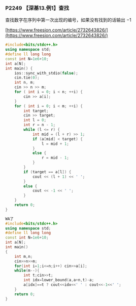 ### **P2249 【深基13.例1】查找**

查找数字在序列中第一次出现的编号，如果没有找到的话输出 −1

[https://www.freesion.com/article/2732643826/](https://www.freesion.com/article/2732643826/)

```cpp
#include<bits/stdc++.h>
using namespace std;
#define ll long long
const int N=1e6+10;
int a[N];
int main() {
	ios::sync_with_stdio(false);
	cin.tie(0);
	int n, m;
	cin >> n >> m;
	for ( int i = 0; i < n; ++i) {
		cin >> a[i];
	}
	for ( int i = 0; i < m; ++i) {
		int target;
		cin >> target;
		int l = 0;
		int r = n - 1;
		while (l <= r) {
			int mid = (l + r) >> 1;
			if (a[mid] < target) {
				l = mid + 1;
			}
			else {
				r = mid - 1;
			}
		}
		if (target == a[l]) {
			cout << (l + 1) << ' ';
		}
		else {
			cout << -1 << ' ';
		}
	}
	return 0;
}
```

```cpp
WA了 
#include<bits/stdc++.h>
using namespace std;
#define ll long long
const int N=1e6+10;
int a[N];
int main()
{
	int m,n;
	cin>>n>>m;
	for(int i=1;i<=n;i++) cin>>a[i];
    while(m--){
        int t;cin>>t;
        int idx=lower_bound(a,a+n,t)-a;
        a[idx]==t ? cout<<idx<<' ' : cout<<-1<<' ';
    }
	return 0;
}
```